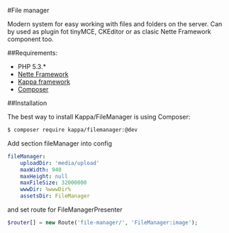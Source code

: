 #File manager

Modern system for easy working with files and folders on the server. Can by used as plugin fot tinyMCE, CKEditor or as clasic Nette Framework component too.

##Requirements:

* PHP 5.3.*
* [Nette Framework](http://nette.org)
* [Kappa framework](https://github.com/Budry/Kappa)
* [Composer](http://getcomposer.org/)

##Installation

The best way to install Kappa/FileManager is using Composer:

```bash
$ composer require kappa/filemanager:@dev
```

Add section fileManager into config

```yaml
fileManager:
	uploadDir: 'media/upload'
	maxWidth: 940
	maxHeight: null
	maxFileSize: 32000000
	wwwDir: %wwwDir%
	assetsDir: FileManager
```

and set route for FileManagerPresenter

```php
$router[] = new Route('file-manager/', 'FileManager:image');
```